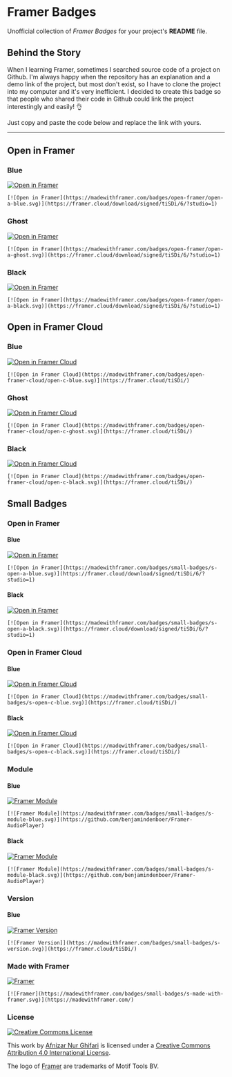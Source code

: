 # Framer Badges
Unofficial collection of *Framer Badges* for your project's **README** file.

## Behind the Story
When I learning Framer, sometimes I searched source code of a project on Github. I'm always happy when the repository has an explanation and a demo link of the project, but most don't exist, so I have to clone the project into my computer and it's very inefficient. I decided to create this badge so that people who shared their code in Github could link the project interestingly and easily! 👌

Just copy and paste the code below and replace the link with yours.

---

## Open in Framer

### Blue
[![Open in Framer](https://madewithframer.com/badges/open-framer/open-a-blue.svg)](https://framer.cloud/download/signed/tiSDi/6/?studio=1)  

`[![Open in Framer](https://madewithframer.com/badges/open-framer/open-a-blue.svg)](https://framer.cloud/download/signed/tiSDi/6/?studio=1)`

### Ghost
[![Open in Framer](https://madewithframer.com/badges/open-framer/open-a-ghost.svg)](https://framer.cloud/download/signed/tiSDi/6/?studio=1)  

`[![Open in Framer](https://madewithframer.com/badges/open-framer/open-a-ghost.svg)](https://framer.cloud/download/signed/tiSDi/6/?studio=1)`

### Black
[![Open in Framer](https://madewithframer.com/badges/open-framer/open-a-black.svg)](https://framer.cloud/download/signed/tiSDi/6/?studio=1)  

`[![Open in Framer](https://madewithframer.com/badges/open-framer/open-a-black.svg)](https://framer.cloud/download/signed/tiSDi/6/?studio=1)`  

## Open in Framer Cloud
### Blue
[![Open in Framer Cloud](https://madewithframer.com/badges/open-framer-cloud/open-c-blue.svg)](https://framer.cloud/tiSDi/)  

`[![Open in Framer Cloud](https://madewithframer.com/badges/open-framer-cloud/open-c-blue.svg)](https://framer.cloud/tiSDi/)`

### Ghost
[![Open in Framer Cloud](https://madewithframer.com/badges/open-framer-cloud/open-c-ghost.svg)](https://framer.cloud/tiSDi/)  

`[![Open in Framer Cloud](https://madewithframer.com/badges/open-framer-cloud/open-c-ghost.svg)](https://framer.cloud/tiSDi/)`

### Black
[![Open in Framer Cloud](https://madewithframer.com/badges/open-framer-cloud/open-c-black.svg)](https://framer.cloud/tiSDi/)  

`[![Open in Framer Cloud](https://madewithframer.com/badges/open-framer-cloud/open-c-black.svg)](https://framer.cloud/tiSDi/)`  

## Small Badges

### Open in Framer
#### Blue
[![Open in Framer](https://madewithframer.com/badges/small-badges/s-open-a-blue.svg)](https://framer.cloud/download/signed/tiSDi/6/?studio=1)

`[![Open in Framer](https://madewithframer.com/badges/small-badges/s-open-a-blue.svg)](https://framer.cloud/download/signed/tiSDi/6/?studio=1)`

#### Black
[![Open in Framer](https://madewithframer.com/badges/small-badges/s-open-a-black.svg)](https://framer.cloud/download/signed/tiSDi/6/?studio=1)

`[![Open in Framer](https://madewithframer.com/badges/small-badges/s-open-a-black.svg)](https://framer.cloud/download/signed/tiSDi/6/?studio=1)`

### Open in Framer Cloud
#### Blue
[![Open in Framer Cloud](https://madewithframer.com/badges/small-badges/s-open-c-blue.svg)](https://framer.cloud/tiSDi/)  

`[![Open in Framer Cloud](https://madewithframer.com/badges/small-badges/s-open-c-blue.svg)](https://framer.cloud/tiSDi/)`

#### Black
[![Open in Framer Cloud](https://madewithframer.com/badges/small-badges/s-open-c-black.svg)](https://framer.cloud/tiSDi/)

`[![Open in Framer Cloud](https://madewithframer.com/badges/small-badges/s-open-c-black.svg)](https://framer.cloud/tiSDi/)`

### Module
#### Blue
[![Framer Module](https://madewithframer.com/badges/small-badges/s-module-blue.svg)](https://github.com/benjamindenboer/Framer-AudioPlayer)

`[![Framer Module](https://madewithframer.com/badges/small-badges/s-module-blue.svg)](https://github.com/benjamindenboer/Framer-AudioPlayer)`

#### Black
[![Framer Module](https://madewithframer.com/badges/small-badges/s-module-black.svg)](https://github.com/benjamindenboer/Framer-AudioPlayer)

`[![Framer Module](https://madewithframer.com/badges/small-badges/s-module-black.svg)](https://github.com/benjamindenboer/Framer-AudioPlayer)`

### Version
#### Blue
[![Framer Version](https://madewithframer.com/badges/small-badges/s-version.svg)](https://framer.cloud/tiSDi/)

`[![Framer Version]](https://madewithframer.com/badges/small-badges/s-version.svg)](https://framer.cloud/tiSDi/)`

### Made with Framer
[![Framer](https://madewithframer.com/badges/small-badges/s-made-with-framer.svg)](https://madewithframer.com/)

`[![Framer](https://madewithframer.com/badges/small-badges/s-made-with-framer.svg)](https://madewithframer.com/)`

### License
<a rel="license" href="http://creativecommons.org/licenses/by/4.0/"><img alt="Creative Commons License" style="border-width:0" src="https://i.creativecommons.org/l/by/4.0/88x31.png" /></a><br />

This work by <a xmlns:cc="http://creativecommons.org/ns#" href="https://github.com/afnizarnur" property="cc:attributionName" rel="cc:attributionURL">Afnizar Nur Ghifari</a> is licensed under a <a rel="license" href="http://creativecommons.org/licenses/by/4.0/">Creative Commons Attribution 4.0 International License</a>.

The logo of <a href="https://framer.com/">Framer</a> are trademarks of Motif Tools BV.
